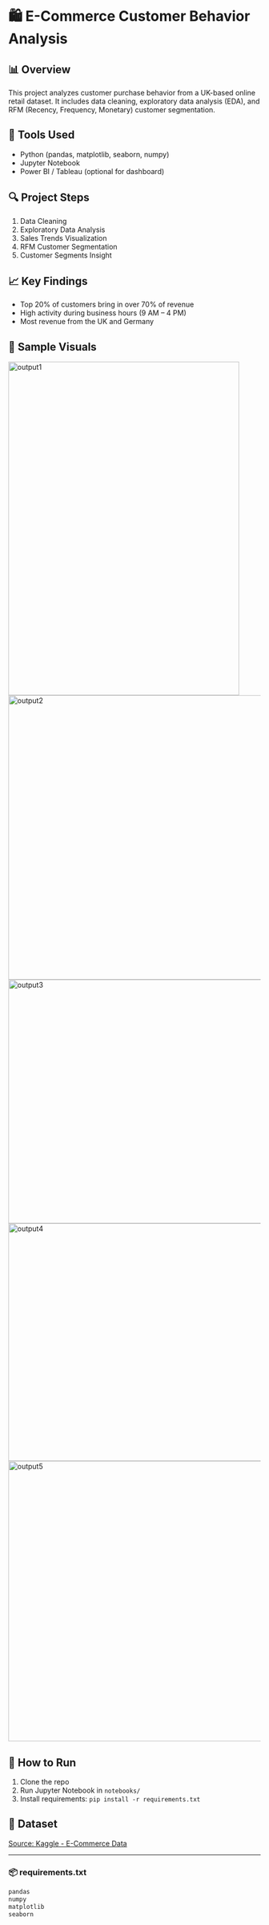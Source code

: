 
# 🛍️ E-Commerce Customer Behavior Analysis

## 📊 Overview
This project analyzes customer purchase behavior from a UK-based online retail dataset. It includes data cleaning, exploratory data analysis (EDA), and RFM (Recency, Frequency, Monetary) customer segmentation.

## 🔧 Tools Used
- Python (pandas, matplotlib, seaborn, numpy)
- Jupyter Notebook
- Power BI / Tableau (optional for dashboard)

## 🔍 Project Steps
1. Data Cleaning
2. Exploratory Data Analysis
3. Sales Trends Visualization
4. RFM Customer Segmentation
5. Customer Segments Insight

## 📈 Key Findings
- Top 20% of customers bring in over 70% of revenue
- High activity during business hours (9 AM – 4 PM)
- Most revenue from the UK and Germany


## 📸 Sample Visuals
<img width="461" height="665" alt="output1" src="https://github.com/user-attachments/assets/04385a19-4272-404d-9449-577b67ae4fdd" />
<img width="968" height="567" alt="output2" src="https://github.com/user-attachments/assets/bbaec287-39c6-4fa5-9f31-56dbe7b38b07" />
<img width="995" height="486" alt="output3" src="https://github.com/user-attachments/assets/1512d817-5553-469c-8032-21f966866e91" />
<img width="826" height="474" alt="output4" src="https://github.com/user-attachments/assets/c8f45487-36da-42e3-9351-d389c251d636" />
<img width="560" height="559" alt="output5" src="https://github.com/user-attachments/assets/66c520bf-f638-4584-9e8a-ff32ae1e2904" />




## 🚀 How to Run
1. Clone the repo
2. Run Jupyter Notebook in `notebooks/`
3. Install requirements: `pip install -r requirements.txt`

## 📁 Dataset
[Source: Kaggle - E-Commerce Data](https://www.kaggle.com/datasets/carrie1/ecommerce-data)

---

### 📦 requirements.txt

```txt
pandas
numpy
matplotlib
seaborn


